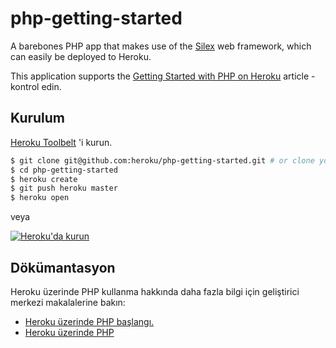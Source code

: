 # php-getting-started

A barebones PHP app that makes use of the [Silex](http://silex.sensiolabs.org/) web framework, which can easily be deployed to Heroku.

This application supports the [Getting Started with PHP on Heroku](https://devcenter.heroku.com/articles/getting-started-with-php) article - kontrol edin.

## Kurulum

[Heroku Toolbelt](https://toolbelt.heroku.com/) 'i kurun.

```sh
$ git clone git@github.com:heroku/php-getting-started.git # or clone your own fork
$ cd php-getting-started
$ heroku create
$ git push heroku master
$ heroku open
```

veya

[![Heroku'da kurun](https://www.herokucdn.com/deploy/button.png)](https://heroku.com/deploy)

## Dökümantasyon

Heroku üzerinde PHP kullanma hakkında daha fazla bilgi için geliştirici merkezi makalalerine bakın:

- [Heroku üzerinde PHP başlangı.](https://devcenter.heroku.com/articles/getting-started-with-php)
- [Heroku üzerinde PHP](https://devcenter.heroku.com/categories/php)
